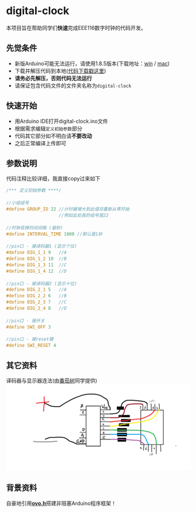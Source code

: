 # digital-clock

本项目旨在帮助同学们**快速**完成EEE116数字时钟的代码开发。

## 先觉条件
 - 新版Arduino可能无法运行，请使用1.8.5版本(下载地址：[win](https://cloud.yimian.xyz/install/arduino/1.8.5/arduino-1.8.5-windows.zip) / [mac](https://cloud.yimian.xyz/install/arduino/1.8.5/arduino-1.8.5-macosx.zip))
 - 下载并解压代码到本地([代码下载戳这里](https://cloud.yimian.xyz/package/iotcat/digital-clock/digital-clock.zip))
 - **请务必先解压，否则代码无法运行**
 - 请保证包含代码文件的文件夹名称为`digital-clock`
 
## 快速开始
 - 用Arduino IDE打开digital-clock.ino文件
 - 根据需求编辑`定义初始参数`部分
 - 代码其它部分如不明白请**不要改动**
 - 之后正常编译上传即可

## 参数说明
代码注释比较详细，我直接copy过来如下
````C++
/*** 定义初始参数 ****/

//小组组号
#define GROUP_ID 22 //计时器增大到此值将重新从零开始
                    //例如此处我的组号是22

//时钟变换时间间隔 (毫秒)
#define INTERVAL_TIME 1000 //默认是1秒

//pin口 - 接译码器1 (显示个位)
#define DIG_1_1 9   //A
#define DIG_1_2 10  //B
#define DIG_1_3 11  //C
#define DIG_1_4 12  //D

//pin口 - 接译码器2 (显示十位)
#define DIG_2_1 5   //A
#define DIG_2_2 6   //B
#define DIG_2_3 7   //C
#define DIG_2_4 8   //D

//pin口 - 接开关
#define SWI_OFF 3

//pin口 - 接reset键
#define SWI_RESET 4

````
## 其它资料
译码器与显示器连法(由[番茄树](https://tomatotrees.xyz)同学提供)
![Circuit of dicoder and screen](./circuit-for-decoder.png)

## 背景资料
自豪地引用[**ovo.h**](https://github.com/eeeneko/arduino-ovo)搭建非阻塞Arduino程序框架！

